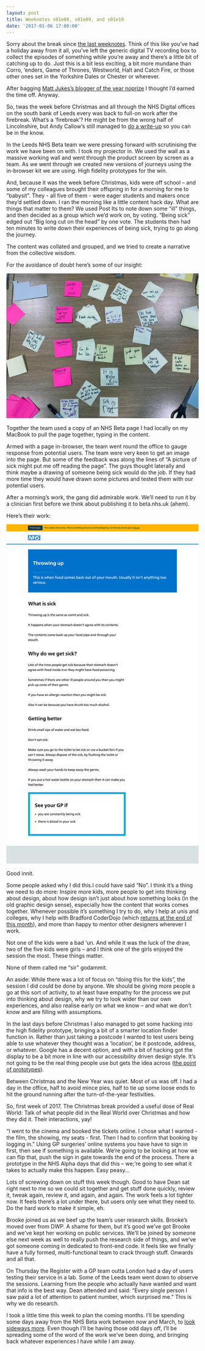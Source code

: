 ```yaml
---
layout: post
title: Weeknotes s01e08, s01e09, and s01e10
date: '2017-01-06 17:00:00'
---
```

Sorry about the break since [the last weeknotes](//medium.com/nhs-beta-leeds-weeknotes/weeknotes-s01e07-f5cbc366f994#.rx4ys29kj). Think of this like you’ve had a holiday away from it all, you’ve left the generic digital TV recording box to collect the episodes of something while you’re away and there’s a little bit of catching up to do. Just this is a bit less exciting, a bit more mundane than Corro, ‘enders, Game of Thrones, Westworld, Halt and Catch Fire, or those other ones set in the Yorkshire Dales or Chester or wherever.

After bagging [Matt Jukes’s blogger of the year noprize](//productforthepeople.xyz/the-jukesies-2016-da6600456210#.104b4ain8) I thought I’d earned the time off. Anyway.

So, twas the week before Christmas and all through the NHS Digital offices on the south bank of Leeds every was back to full-on work after the firebreak. What’s a ‘firebreak’? He might be from the wrong half of Lincolnshire, but Andy Callow’s still managed to [do a write-up](https://medium.com/@andy.callow.hscic/relight-my-firebreak-721d91d7d198#.gmwnllodr) so you can be in the know.

In the Leeds NHS Beta team we were pressing forward with scrutinising the work we have been on with. I took my projector in. We used the wall as a massive working wall and went through the product screen by screen as a team. As we went through we created new versions of journeys using the in-browser kit we are using. High fidelity prototypes for the win.

And, because it was the week before Christmas, kids were off school – and some of my colleagues brought their offspring in for a morning for me to “babysit”. They - all five of them - were eager students and makers once they’d settled down. I ran the morning like a little content hack day. What are things that matter to them? We used Post Its to note down some “ill” things, and then decided as a group which we’d work on, by voting. “Being sick” edged out “Big long cut on the head” by one vote. The students then had ten minutes to write down their experiences of being sick, trying to go along the journey.

The content was collated and grouped, and we tried to create a narrative from the collective wisdom.

For the avoidance of doubt here’s some of our insight:

![](/assets/06-01-2017-desk.jpg)

Together the team used a copy of an NHS Beta page I had locally on my MacBook to pull the page together, typing in the content.

Armed with a page in-browser, the team went round the office to gauge response from potential users. The team were very keen to get an image into the page. But some of the feedback was along the lines of “A picture of sick might put me off reading the page”. The guys thought laterally and think maybe a drawing of someone being sick would do the job. If they had more time they would have drawn some pictures and tested them with our potential users.

After a morning’s work, the gang did admirable work. We’ll need to run it by a clinician first before we think about publishing it to beta.nhs.uk (ahem).

Here’s their work:

![](/assets/06-01-2017-screen-grab.jpg)

Good innit.

Some people asked why I did this.I could have said “No”. I think it’s a thing we need to do more: Inspire more kids, more people to get into thinking about design, about how design isn’t just about how something looks (in the old graphic design sense), especially how the content that works comes together. Whenever possible it’s something I try to do, why I help at unis and colleges, why I help with Bradford CoderDojo (which [returns at the end of this month](/bradford-coder-dojo-back-for-2017/)), and more than happy to mentor other designers wherever I work.

Not one of the kids were a bad ‘un. And while it was the luck of the draw, two of the five kids were girls – and I think one of the girls enjoyed the session the most. These things matter.

None of them called me “sir” godammit.

An aside: While there was a lot of focus on “doing this for the kids”, the session I did could be done by anyone. We should be giving more people a go at this sort of activity, to at least have empathy for the process we put into thinking about design, why we try to look wider than our own experiences, and also realise early on what we know – and what we don’t know and are filling with assumptions.

In the last days before Christmas I also managed to get some hacking into the high fidelity prototype, bringing a bit of a smarter location finder function in. Rather than just taking a postcode I wanted to test users being able to use whatever they thought was a ‘location’, be it postcode, address, or whatever. Google has a decent option, and with a bit of hacking got the display to be a bit more in line with our accessibility driven design style. It’s not going to be the real thing people use but gets the idea across ([the point of prototypes](/a-short-note-about-prototyping/)).

Between Christmas and the New Year was quiet. Most of us was off. I had a day in the office, half to avoid mince pies, half to tie up some loose ends to hit the ground running after the turn-of-the-year festivities.

So, first week of 2017. The Christmas break provided a useful dose of Real World: Talk of what people did in the Real World over Christmas and how they did it. Their interactions, yay!

“I went to the cinema and booked the tickets online. I chose what I wanted - the film, the showing, my seats - first. Then I had to confirm that booking by logging in.” Using GP surgeries’ online systems you have have to sign in first, then see if something is available. We’re going to be looking at how we can flip that, push the sign in gate towards the end of the process. There a prototype in the NHS Alpha days that did this – we;’re going to see what it takes to actually make this happen. Easy peasy…

Lots of screwing down on stuff this week though. Good to have Dean sat right next to me so we could sit together and get stuff done quickly, review it, tweak again, review it, and again, and again. The work feels a lot tighter now. It feels there’s a lot under there, but users only see what they need to. Do the hard work to make it simple, eh.

Brooke joined us as we beef up the team’s user research skills. Brooke’s moved over from DWP. A shame for them, but it’s good we’ve got Brooke and we’ve kept her working on public services. We’ll be joined by someone else next week as well to really push the research side of things, and we’ve got someone coming in dedicated to front-end code. It feels like we finally have a fully formed, multi-functional team to crack through stuff. Onwards and all that.

On Thursday the Register with a GP team outta London had a day of users testing their service in a lab. Some of the Leeds team went down to observe the sessions. Learning from the people who actually have wanted and want that info is the best way. Dean attended and said: “Every single person I saw paid a lot of attention to patient number, which surprised me.” This is why we do research.

I took a little time this week to plan the coming months. I’ll be spending some days away from the NHS Beta work between now and March, to [look sideways more](/look-sideways-more/). Even though I’ll be having those odd days off, I’ll be spreading some of the word of the work we’ve been doing, and bringing back whatever experiences I have while I am away.
